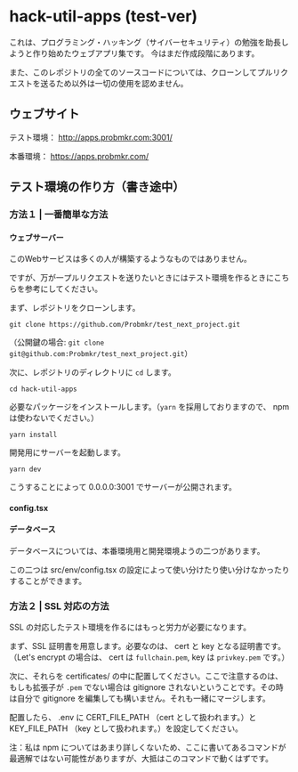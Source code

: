 # hack-util-apps (test-ver)

これは、プログラミング・ハッキング（サイバーセキュリティ）の勉強を助長しようと作り始めたウェブアプリ集です。
今はまだ作成段階にあります。

また、このレポジトリの全てのソースコードについては、クローンしてプルリクエストを送るため以外は一切の使用を認めません。

## ウェブサイト

テスト環境：
http://apps.probmkr.com:3001/

本番環境：
https://apps.probmkr.com/

## テスト環境の作り方（書き途中）

### 方法１ | 一番簡単な方法

#### ウェブサーバー

このWebサービスは多くの人が構築するようなものではありません。

ですが、万が一プルリクエストを送りたいときにはテスト環境を作るときにこちらを参考にしてください。

まず、レポジトリをクローンします。

```
git clone https://github.com/Probmkr/test_next_project.git
```

（公開鍵の場合: `git clone git@github.com:Probmkr/test_next_project.git`）

次に、レポジトリのディレクトリに `cd` します。

```
cd hack-util-apps
```

必要なパッケージをインストールします。（`yarn` を採用しておりますので、 npm は使わないでください。）

```
yarn install
```

開発用にサーバーを起動します。

```
yarn dev
```

こうすることによって 0.0.0.0:3001 でサーバーが公開されます。

#### config.tsx

#### データベース

データベースについては、本番環境用と開発環境ようの二つがあります。

この二つは src/env/config.tsx の設定によって使い分けたり使い分けなかったりすることができます。

### 方法２ | SSL 対応の方法

SSL の対応したテスト環境を作るにはもっと労力が必要になります。

まず、SSL 証明書を用意します。必要なのは、 cert と key となる証明書です。（Let's encrypt の場合は、 cert は `fullchain.pem`, key は `privkey.pem` です。）

次に、それらを certificates/ の中に配置してください。ここで注意するのは、もしも拡張子が `.pem` でない場合は gitignore されないということです。その時は自分で gitignore を編集しても構いません。それも一緒にマージします。

配置したら、 .env に CERT_FILE_PATH （cert として扱われます。）と KEY_FILE_PATH （key として扱われます。）を設定してください。

注：私は npm についてはあまり詳しくないため、ここに書いてあるコマンドが最適解ではない可能性がありますが、大抵はこのコマンドで動くはずです。
